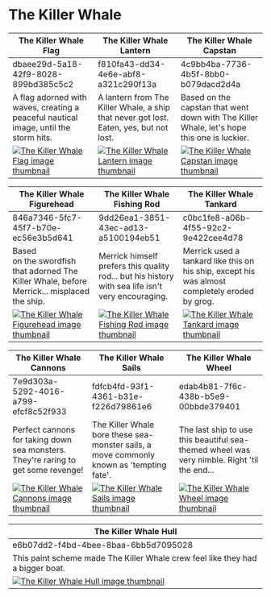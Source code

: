 # The Killer Whale

| The Killer Whale Flag | The Killer Whale Lantern | The Killer Whale Capstan |
| --------------------- | ------------------------ | ------------------------ |
| dbaee29d-5a18-42f9-8028-899bd385c5c2 | f810fa43-dd34-4e6e-abf8-a321c290f13a | 4c9bb4ba-7736-4b5f-8bb0-b079dacd2d4a |
| A flag adorned with waves, creating a peaceful nautical image, until the storm hits. | A lantern from The Killer Whale, a ship that never got lost. Eaten, yes, but not lost. | Based on the capstan that went down with The Killer Whale, let's hope this one is luckier. |
| [![The Killer Whale Flag image thumbnail](https://seaofthieves.wiki.gg/images/e/e5/The_Killer_Whale_Flag.png)](https://seaofthieves.wiki.gg/wiki/The_Killer_Whale_Flag) | [![The Killer Whale Lantern image thumbnail](https://seaofthieves.wiki.gg/images/d/da/The_Killer_Whale_Lantern.png)](https://seaofthieves.wiki.gg/wiki/The_Killer_Whale_Lantern) | [![The Killer Whale Capstan image thumbnail](https://seaofthieves.wiki.gg/images/4/42/The_Killer_Whale_Capstan.png)](https://seaofthieves.wiki.gg/wiki/The_Killer_Whale_Capstan) |

| The Killer Whale Figurehead | The Killer Whale Fishing Rod | The Killer Whale Tankard |
| --------------------------- | ---------------------------- | ------------------------ |
| 846a7346-5fc7-45f7-b70e-ec56e3b5d641 | 9dd26ea1-3851-43ec-ad13-a5100194eb51 | c0bc1fe8-a06b-4f55-92c2-9e422cee4d78 |
| Based on the swordfish that adorned The Killer Whale, before Merrick... misplaced the ship. | Merrick himself prefers this quality rod... but his history with sea life isn't very encouraging. | Merrick used a tankard like this on his ship, except his was almost completely eroded by grog. |
| [![The Killer Whale Figurehead image thumbnail](https://seaofthieves.wiki.gg/images/4/46/The_Killer_Whale_Figurehead.png)](https://seaofthieves.wiki.gg/wiki/The_Killer_Whale_Figurehead) | [![The Killer Whale Fishing Rod image thumbnail](https://seaofthieves.wiki.gg/images/5/54/The_Killer_Whale_Fishing_Rod.png)](https://seaofthieves.wiki.gg/wiki/The_Killer_Whale_Fishing_Rod) | [![The Killer Whale Tankard image thumbnail](https://seaofthieves.wiki.gg/images/c/cd/The_Killer_Whale_Tankard.png)](https://seaofthieves.wiki.gg/wiki/The_Killer_Whale_Tankard) |

| The Killer Whale Cannons | The Killer Whale Sails | The Killer Whale Wheel |
| ------------------------ | ---------------------- | ---------------------- |
| 7e9d303a-5292-4016-a799-efcf8c52f933 | fdfcb4fd-93f1-4361-b31e-f226d79861e6 | edab4b81-7f6c-438b-b5e9-00bbde379401 |
| Perfect cannons for taking down sea monsters. They're raring to get some revenge! | The Killer Whale bore these sea-monster sails, a move commonly known as 'tempting fate'. | The last ship to use this beautiful sea-themed wheel was very nimble. Right 'til the end... |
| [![The Killer Whale Cannons image thumbnail](https://seaofthieves.wiki.gg/images/a/a6/The_Killer_Whale_Cannons.png)](https://seaofthieves.wiki.gg/wiki/The_Killer_Whale_Cannons) | [![The Killer Whale Sails image thumbnail](https://seaofthieves.wiki.gg/images/2/29/The_Killer_Whale_Sails.png)](https://seaofthieves.wiki.gg/wiki/The_Killer_Whale_Sails) | [![The Killer Whale Wheel image thumbnail](https://seaofthieves.wiki.gg/images/3/3b/The_Killer_Whale_Wheel.png)](https://seaofthieves.wiki.gg/wiki/The_Killer_Whale_Wheel) |

| The Killer Whale Hull |
| --------------------- |
| e6b07dd2-f4bd-4bee-8baa-6bb5d7095028 |
| This paint scheme made The Killer Whale crew feel like they had a bigger boat. |
| [![The Killer Whale Hull image thumbnail](https://seaofthieves.wiki.gg/images/9/96/The_Killer_Whale_Hull.png)](https://seaofthieves.wiki.gg/wiki/The_Killer_Whale_Hull) |
